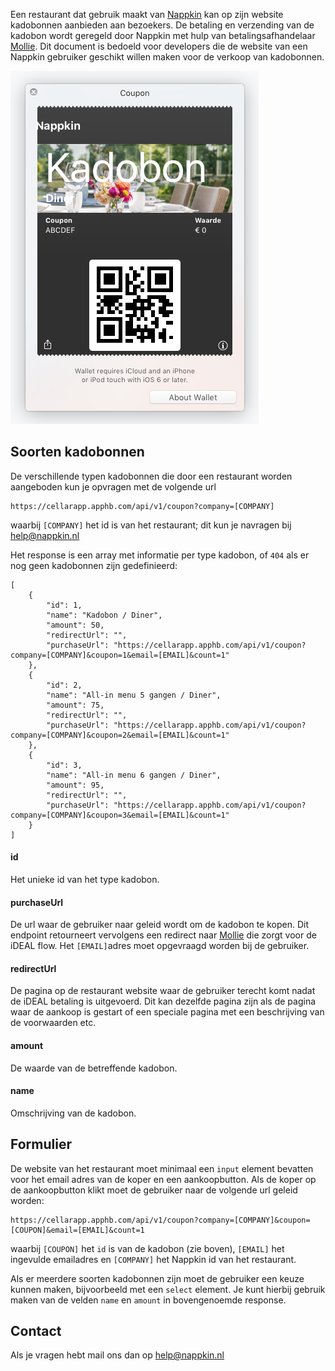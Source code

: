 
Een restaurant dat gebruik maakt van [Nappkin](http://www.nappkin.nl) kan op zijn website kadobonnen aanbieden aan bezoekers. De betaling en verzending van de kadobon wordt geregeld door Nappkin met hulp van betalingsafhandelaar [Mollie](http://www.mollie.com). Dit document is bedoeld voor developers die de website van een Nappkin gebruiker geschikt willen maken voor de verkoop van kadobonnen.

![coupon](https://github.com/nappkin/kadobon/blob/master/pkpass.png)

## Soorten kadobonnen 
De verschillende typen kadobonnen  die door een restaurant worden aangeboden kun je opvragen met de volgende url
```
https://cellarapp.apphb.com/api/v1/coupon?company=[COMPANY]
```
waarbij `[COMPANY]` het id is van het restaurant; dit kun je navragen bij help@nappkin.nl

Het response is een array met informatie per type kadobon, of `404` als er nog geen kadobonnen zijn gedefinieerd:
```
[
    {
        "id": 1,
        "name": "Kadobon / Diner",
        "amount": 50,
        "redirectUrl": "",
        "purchaseUrl": "https://cellarapp.apphb.com/api/v1/coupon?company=[COMPANY]&coupon=1&email=[EMAIL]&count=1"
    },
    {
        "id": 2,
        "name": "All-in menu 5 gangen / Diner",
        "amount": 75,
        "redirectUrl": "",
        "purchaseUrl": "https://cellarapp.apphb.com/api/v1/coupon?company=[COMPANY]&coupon=2&email=[EMAIL]&count=1"
    },
    {
        "id": 3,
        "name": "All-in menu 6 gangen / Diner",
        "amount": 95,
        "redirectUrl": "",
        "purchaseUrl": "https://cellarapp.apphb.com/api/v1/coupon?company=[COMPANY]&coupon=3&email=[EMAIL]&count=1"
    }
]
```
#### id
Het unieke id van het type kadobon.

#### purchaseUrl
De url waar de gebruiker naar geleid wordt om de kadobon te kopen. Dit endpoint retourneert vervolgens een redirect naar [Mollie](http://www.mollie.com) die zorgt voor de iDEAL flow. Het `[EMAIL]`adres moet opgevraagd worden bij de gebruiker.

#### redirectUrl
De pagina op de restaurant website waar de gebruiker terecht komt nadat de iDEAL betaling is uitgevoerd. Dit kan dezelfde pagina zijn als de pagina waar de aankoop is gestart of een speciale pagina met een beschrijving van de voorwaarden etc.

#### amount
De waarde van de betreffende kadobon.

#### name
Omschrijving van de kadobon.

## Formulier
De website van het restaurant moet minimaal een `input` element bevatten voor het email adres van de koper en een aankoopbutton. Als de koper op de aankoopbutton klikt moet de gebruiker naar de volgende url geleid worden:
```
https://cellarapp.apphb.com/api/v1/coupon?company=[COMPANY]&coupon=[COUPON]&email=[EMAIL]&count=1
```
waarbij `[COUPON]` het `id` is van de kadobon (zie boven), `[EMAIL]` het ingevulde emailadres en `[COMPANY]` het Nappkin id van het restaurant.


Als er meerdere soorten kadobonnen zijn moet de gebruiker een keuze kunnen maken, bijvoorbeeld met een `select` element. Je kunt hierbij gebruik maken van de velden `name` en `amount` in  bovengenoemde response.

## Contact
Als je vragen hebt mail ons dan op help@nappkin.nl